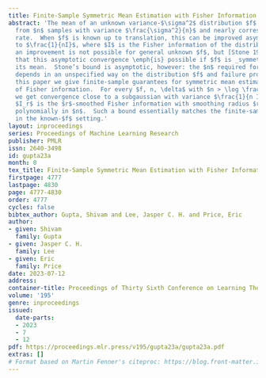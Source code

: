 ```yaml
---
title: Finite-Sample Symmetric Mean Estimation with Fisher Information Rate
abstract: 'The mean of an unknown variance-$\sigma^2$ distribution $f$ can be estimated
  from $n$ samples with variance $\frac{\sigma^2}{n}$ and nearly corresponding subgaussian
  rate.  When $f$ is known up to translation, this can be improved asymptotically
  to $\frac{1}{nI}$, where $I$ is the Fisher information of the distribution.  Such
  an improvement is not possible for general unknown $f$, but [Stone 1975] showed
  that this asymptotic convergence \emph{is} possible if $f$ is _symmetric_ about
  its mean.  Stone’s bound is asymptotic, however: the $n$ required for convergence
  depends in an unspecified way on the distribution $f$ and failure probability $\delta$.   In
  this paper we give finite-sample guarantees for symmetric mean estimation in terms
  of Fisher information.  For every $f, n, \delta$ with $n > \log \frac{1}{\delta}$,
  we get convergence close to a subgaussian with variance $\frac{1}{n I_r}$, where
  $I_r$ is the $r$-smoothed Fisher information with smoothing radius $r$ that decays
  polynomially in $n$.  Such a bound essentially matches the finite-sample guarantees
  in the known-$f$ setting.'
layout: inproceedings
series: Proceedings of Machine Learning Research
publisher: PMLR
issn: 2640-3498
id: gupta23a
month: 0
tex_title: Finite-Sample Symmetric Mean Estimation with Fisher Information Rate
firstpage: 4777
lastpage: 4830
page: 4777-4830
order: 4777
cycles: false
bibtex_author: Gupta, Shivam and Lee, Jasper C. H. and Price, Eric
author:
- given: Shivam
  family: Gupta
- given: Jasper C. H.
  family: Lee
- given: Eric
  family: Price
date: 2023-07-12
address: 
container-title: Proceedings of Thirty Sixth Conference on Learning Theory
volume: '195'
genre: inproceedings
issued:
  date-parts:
  - 2023
  - 7
  - 12
pdf: https://proceedings.mlr.press/v195/gupta23a/gupta23a.pdf
extras: []
# Format based on Martin Fenner's citeproc: https://blog.front-matter.io/posts/citeproc-yaml-for-bibliographies/
---
```

